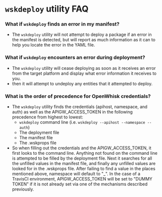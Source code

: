 <!--
#
# Licensed to the Apache Software Foundation (ASF) under one or more
# contributor license agreements.  See the NOTICE file distributed with
# this work for additional information regarding copyright ownership.
# The ASF licenses this file to You under the Apache License, Version 2.0
# (the "License"); you may not use this file except in compliance with
# the License.  You may obtain a copy of the License at
#
#     http://www.apache.org/licenses/LICENSE-2.0
#
# Unless required by applicable law or agreed to in writing, software
# distributed under the License is distributed on an "AS IS" BASIS,
# WITHOUT WARRANTIES OR CONDITIONS OF ANY KIND, either express or implied.
# See the License for the specific language governing permissions and
# limitations under the License.
#
-->

# ```wskdeploy``` utility FAQ

### What if ```wskdeploy``` finds an error in my manifest?

- The ```wskdeploy``` utility will not attempt to deploy a package if an error in the manifest is detected, but will report as much information as it can to help you locate the error in the YAML file.

### What if ```wskdeploy``` encounters an error during deployment?

-  The ```wskdeploy``` utility will cease deploying as soon as it receives an error from the target platform and display what error information it receives to you.
- then it will attempt to undeploy any entities that it attempted to deploy.

### What is the order of precedence for OpenWhisk credentials?

- The ```wskdeploy``` utility finds the credentials (apihost, namespace, and auth) as well as the APIGW_ACCESS_TOKEN in the following precedence from highest to lowest:
  - ```wskdeploy``` command line (i.e. ```wskdeploy --apihost --namespace --auth```)
  - The deployment file
  - The manifest file
  - The .wskprops file
- So when filling out the credentials and the APIGW_ACCESS_TOKEN, it first looks to the command line. Anything not found on the command line is attempted to be filled by the deployment file. Next it searches for all the unfilled values in the manifest file, and finally any unfilled values are looked for in the .wskprops file. After failing to find a value in the places mentioned above, namespace will default to "_". In the case of a TravisCI environment, APIGW_ACCESS_TOKEN will be set to "DUMMY TOKEN" if it is not already set via one of the mechanisms described previously.

